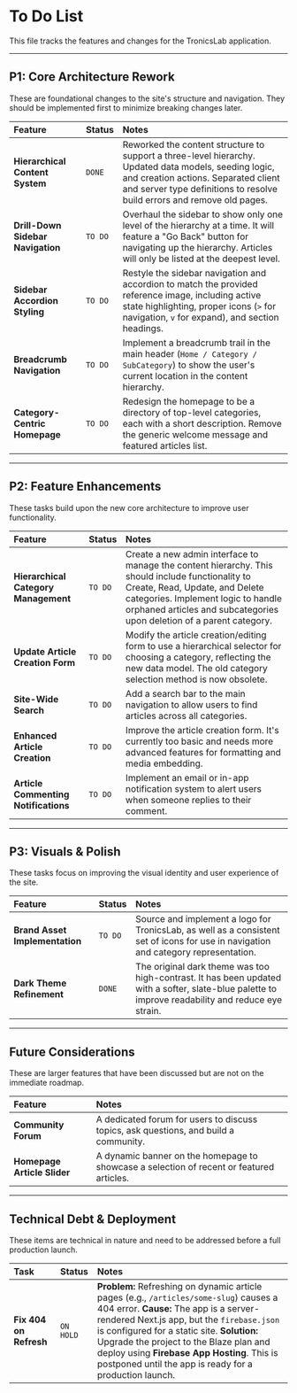 
# To Do List

This file tracks the features and changes for the TronicsLab application.

---

## P1: Core Architecture Rework

These are foundational changes to the site's structure and navigation. They should be implemented first to minimize breaking changes later.

| Feature | Status | Notes |
| :--- | :--- | :--- |
| **Hierarchical Content System** | `DONE` | Reworked the content structure to support a three-level hierarchy. Updated data models, seeding logic, and creation actions. Separated client and server type definitions to resolve build errors and remove old pages. |
| **Drill-Down Sidebar Navigation** | `TO DO` | Overhaul the sidebar to show only one level of the hierarchy at a time. It will feature a "Go Back" button for navigating up the hierarchy. Articles will only be listed at the deepest level. |
| **Sidebar Accordion Styling** | `TO DO` | Restyle the sidebar navigation and accordion to match the provided reference image, including active state highlighting, proper icons (`>` for navigation, `v` for expand), and section headings. |
| **Breadcrumb Navigation** | `TO DO` | Implement a breadcrumb trail in the main header (`Home / Category / SubCategory`) to show the user's current location in the content hierarchy. |
| **Category-Centric Homepage** | `TO DO` | Redesign the homepage to be a directory of top-level categories, each with a short description. Remove the generic welcome message and featured articles list. |

---

## P2: Feature Enhancements

These tasks build upon the new core architecture to improve user functionality.

| Feature | Status | Notes |
| :--- | :--- | :--- |
| **Hierarchical Category Management** | `TO DO` | Create a new admin interface to manage the content hierarchy. This should include functionality to Create, Read, Update, and Delete categories. Implement logic to handle orphaned articles and subcategories upon deletion of a parent category. |
| **Update Article Creation Form** | `TO DO` | Modify the article creation/editing form to use a hierarchical selector for choosing a category, reflecting the new data model. The old category selection method is now obsolete. |
| **Site-Wide Search** | `TO DO` | Add a search bar to the main navigation to allow users to find articles across all categories. |
| **Enhanced Article Creation** | `TO DO` | Improve the article creation form. It's currently too basic and needs more advanced features for formatting and media embedding. |
| **Article Commenting Notifications** | `TO DO` | Implement an email or in-app notification system to alert users when someone replies to their comment. |

---

## P3: Visuals & Polish

These tasks focus on improving the visual identity and user experience of the site.

| Feature | Status | Notes |
| :--- | :--- | :--- |
| **Brand Asset Implementation** | `TO DO` | Source and implement a logo for TronicsLab, as well as a consistent set of icons for use in navigation and category representation. |
| **Dark Theme Refinement** | `DONE` | The original dark theme was too high-contrast. It has been updated with a softer, slate-blue palette to improve readability and reduce eye strain. |

---

## Future Considerations

These are larger features that have been discussed but are not on the immediate roadmap.

| Feature | Notes |
| :--- | :--- |
| **Community Forum** | A dedicated forum for users to discuss topics, ask questions, and build a community. |
| **Homepage Article Slider** | A dynamic banner on the homepage to showcase a selection of recent or featured articles. |

---

## Technical Debt & Deployment

These items are technical in nature and need to be addressed before a full production launch.

| Task | Status | Notes |
| :--- | :--- | :--- |
| **Fix 404 on Refresh** | `ON HOLD` | **Problem:** Refreshing on dynamic article pages (e.g., `/articles/some-slug`) causes a 404 error. **Cause:** The app is a server-rendered Next.js app, but the `firebase.json` is configured for a static site. **Solution:** Upgrade the project to the Blaze plan and deploy using **Firebase App Hosting**. This is postponed until the app is ready for a production launch. |
